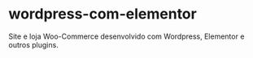 # wordpress-com-elementor
Site e loja Woo-Commerce desenvolvido com Wordpress, Elementor e outros plugins.
